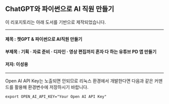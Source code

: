 ## ChatGPT와 파이썬으로 AI 직원 만들기

이 리포지토리는 아래 도서를 기반으로 제작되었습니다.

---
#### 제목 : 챗GPT & 파이썬으로 AI직원 만들기
#### 부제목 : 기획 · 자료 준비 · 디자인 · 영상 편집까지 혼자 다 하는 유튜브 PD 앱 만들기
#### 저자: 이성용

---
 
Open AI API Key는 노출되면 안되므로 리눅스 환경에서 개발한다면 다음과 같은 커맨드를 활용해 환경변수에 저장하시기 바랍니다.

```commandline
export OPEN_AI_API_KEY="Your Open AI API Key"
```
